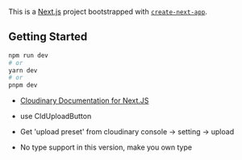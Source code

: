 This is a [Next.js](https://nextjs.org/) project bootstrapped with [`create-next-app`](https://github.com/vercel/next.js/tree/canary/packages/create-next-app).

## Getting Started

```bash
npm run dev
# or
yarn dev
# or
pnpm dev
```

- [Cloudinary Documentation for Next.JS](https://next.cloudinary.dev/installation)

- use CldUploadButton

- Get 'upload preset' from cloudinary console -> setting -> upload

- No type support in this version, make you own type
